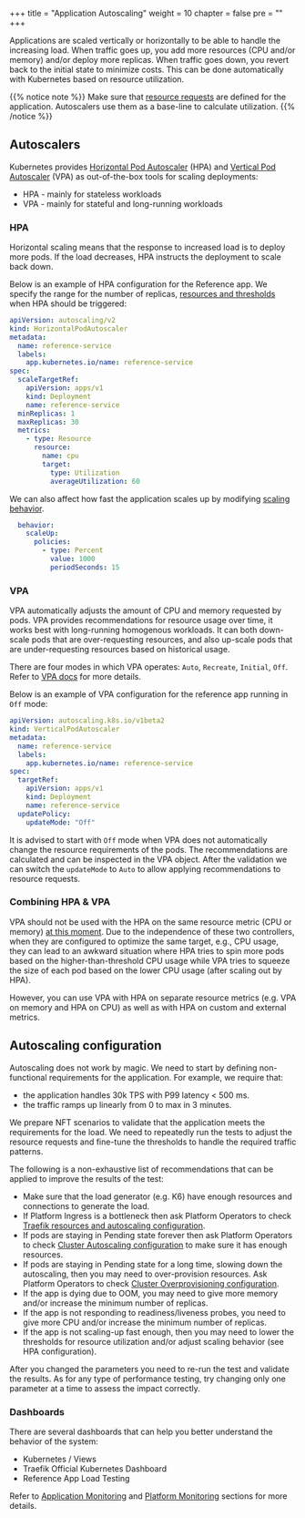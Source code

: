 +++
title = "Application Autoscaling"
weight = 10
chapter = false
pre = ""
+++

Applications are scaled vertically or horizontally to be able to handle the increasing load. 
When traffic goes up, you add more resources (CPU and/or memory) and/or deploy more replicas.
When traffic goes down, you revert back to the initial state to minimize costs.
This can be done automatically with Kubernetes based on resource utilization.

{{% notice note %}}
Make sure that [resource requests](../resources) are defined for the application. Autoscalers use them as a base-line to calculate utilization.
{{% /notice %}}

## Autoscalers

Kubernetes provides [Horizontal Pod Autoscaler](https://kubernetes.io/docs/tasks/run-application/horizontal-pod-autoscale/) (HPA) and [Vertical Pod Autoscaler](https://github.com/kubernetes/autoscaler/tree/master/vertical-pod-autoscaler) (VPA) as out-of-the-box tools for scaling deployments:
- HPA - mainly for stateless workloads
- VPA - mainly for stateful and long-running workloads

### HPA

Horizontal scaling means that the response to increased load is to deploy more pods.
If the load decreases, HPA instructs the deployment to scale back down.

Below is an example of HPA configuration for the Reference app.
We specify the range for the number of replicas, [resources and thresholds](https://kubernetes.io/docs/tasks/run-application/horizontal-pod-autoscale/#support-for-resource-metrics) when HPA should be triggered:

```yaml
apiVersion: autoscaling/v2
kind: HorizontalPodAutoscaler
metadata:
  name: reference-service
  labels:
    app.kubernetes.io/name: reference-service
spec:
  scaleTargetRef:
    apiVersion: apps/v1
    kind: Deployment
    name: reference-service
  minReplicas: 1
  maxReplicas: 30
  metrics:
    - type: Resource
      resource:
        name: cpu
        target:
          type: Utilization
          averageUtilization: 60
```

We can also affect how fast the application scales up by modifying [scaling behavior](https://kubernetes.io/docs/tasks/run-application/horizontal-pod-autoscale/#configurable-scaling-behavior).

```yaml
  behavior:
    scaleUp:
      policies:
        - type: Percent
          value: 1000
          periodSeconds: 15
```


### VPA

VPA automatically adjusts the amount of CPU and memory requested by pods.
VPA provides recommendations for resource usage over time, it works best with long-running homogenous workloads.
It can both down-scale pods that are over-requesting resources, and also up-scale pods that are under-requesting resources based on historical usage.

There are four modes in which VPA operates: `Auto`, `Recreate`, `Initial`, `Off`. Refer to [VPA docs](https://github.com/kubernetes/autoscaler/tree/master/vertical-pod-autoscaler#quick-start) for more details.

Below is an example of VPA configuration for the reference app running in `Off` mode:

```yaml
apiVersion: autoscaling.k8s.io/v1beta2
kind: VerticalPodAutoscaler
metadata:
  name: reference-service
  labels:
    app.kubernetes.io/name: reference-service
spec:
  targetRef:
    apiVersion: apps/v1
    kind: Deployment
    name: reference-service
  updatePolicy:
    updateMode: "Off"
```

It is advised to start with `Off` mode when VPA does not automatically change the resource requirements of the pods.
The recommendations are calculated and can be inspected in the VPA object.
After the validation we can switch the `updateMode` to `Auto` to allow applying recommendations to resource requests.

### Combining HPA & VPA

VPA should not be used with the HPA on the same resource metric (CPU or memory) [at this moment](https://github.com/kubernetes/autoscaler/blob/master/multidimensional-pod-autoscaler/AEP.md).
Due to the independence of these two controllers, when they are configured to optimize the same target, e.g., CPU usage, they can lead to an awkward situation where HPA tries to spin more pods based on the higher-than-threshold CPU usage while VPA tries to squeeze the size of each pod based on the lower CPU usage (after scaling out by HPA).

However, you can use VPA with HPA on separate resource metrics (e.g. VPA on memory and HPA on CPU) as well as with HPA on custom and external metrics.

## Autoscaling configuration

Autoscaling does not work by magic. We need to start by defining non-functional requirements for the application. For example, we require that:
- the application handles 30k TPS with P99 latency < 500 ms.
- the traffic ramps up linearly from 0 to max in 3 minutes.

We prepare NFT scenarios to validate that the application meets the requirements for the load. 
We need to repeatedly run the tests to adjust the resource requests and fine-tune the thresholds to handle the required traffic patterns.

The following is a non-exhaustive list of recommendations that can be applied to improve the results of the test:

- Make sure that the load generator (e.g. K6) have enough resources and connections to generate the load.
- If Platform Ingress is a bottleneck then ask Platform Operators to check [Traefik resources and autoscaling configuration](../../platform/platform-ingress/#autoscaling).
- If pods are staying in Pending state forever then ask Platform Operators to check [Cluster Autoscaling configuration](../../platform/cluster-autoscaling/) to make sure it has enough resources.
- If pods are staying in Pending state for a long time, slowing down the autoscaling, then you may need to over-provision resources. Ask Platform Operators to check [Cluster Overprovisioning configuration](../../platform/cluster-autoscaling/#cluster-overprovisioning).
- If the app is dying due to OOM, you may need to give more memory and/or increase the minimum number of replicas.
- If the app is not responding to readiness/liveness probes, you need to give more CPU and/or increase the minimum number of replicas.
- If the app is not scaling-up fast enough, then you may need to lower the thresholds for resource utilization and/or adjust scaling behavior (see HPA configuration).

After you changed the parameters you need to re-run the test and validate the results.
As for any type of performance testing, try changing only one parameter at a time to assess the impact correctly.

### Dashboards

There are several dashboards that can help you better understand the behavior of the system:
- Kubernetes / Views
- Traefik Official Kubernetes Dashboard
- Reference App Load Testing


Refer to [Application Monitoring](../app-monitoring) and [Platform Monitoring](../../platform/platform-monitoring) sections for more details.
